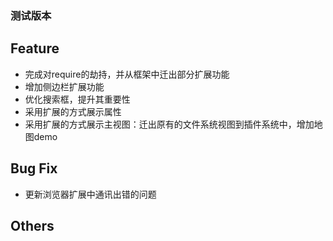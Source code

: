 ### **测试版本**
## Feature  

- 完成对require的劫持，并从框架中迁出部分扩展功能
- 增加侧边栏扩展功能
- 优化搜索框，提升其重要性
- 采用扩展的方式展示属性
- 采用扩展的方式展示主视图：迁出原有的文件系统视图到插件系统中，增加地图demo

## Bug Fix  
- 更新浏览器扩展中通讯出错的问题

## Others  